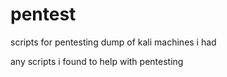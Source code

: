# pentest
scripts for pentesting
dump of kali machines i had 

any scripts i found to help with pentesting 
